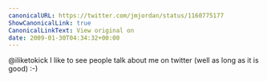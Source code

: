 ```yaml
---
canonicalURL: https://twitter.com/jmjordan/status/1160775177
ShowCanonicalLink: true
CanonicalLinkText: View original on
date: 2009-01-30T04:34:32+00:00
---
```

@iliketokick I like to see people talk about me on twitter (well as long as it is good) :-)